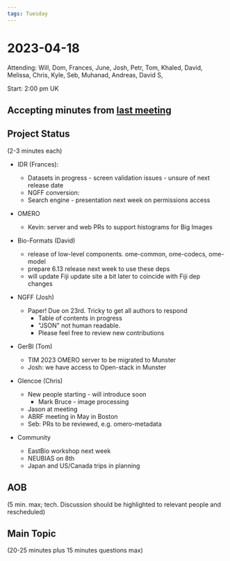 ```yaml
---
tags: Tuesday
---
```


# 2023-04-18

Attending: Will, Dom, Frances, June, Josh, Petr, Tom, Khaled, David, Melissa, Chris, Kyle, Seb, Muhanad, Andreas, David S, 

Start: 2:00 pm UK

## Accepting minutes from [last meeting](https://github.com/ome/meeting-minutes)

## Project Status

(2-3 minutes each)

- IDR (Frances):
    - Datasets in progress - screen validation issues - unsure of next release date
    - NGFF conversion: 
    - Search engine - presentation next week on permissions access

- OMERO
    - Kevin: server and web PRs to support histograms for Big Images

- Bio-Formats (David)
    - release of low-level components. ome-common, ome-codecs, ome-model
    - prepare 6.13 release next week to use these deps
    - will update Fiji update site a bit later to coincide with Fiji dep changes

- NGFF (Josh)
  - Paper! Due on 23rd. Tricky to get all authors to respond
      - Table of contents in progress
      - "JSON" not human readable.
      - Please feel free to review new contributions

- GerBI (Tom)
    - TIM 2023 OMERO server to be migrated to Munster
    - Josh: we have access to Open-stack in Munster

- Glencoe (Chris)
    - New people starting - will introduce soon
        - Mark Bruce - image processing
    - Jason at meeting
    - ABRF meeting in May in Boston
    - Seb: PRs to be reviewed, e.g. omero-metadata

- Community
    - EastBio workshop next week
    - NEUBIAS on 8th
    - Japan and US/Canada trips in planning

## AOB

(5 min. max; tech. Discussion should be highlighted to relevant people and rescheduled)

## Main Topic

(20-25 minutes plus 15 minutes questions max)
